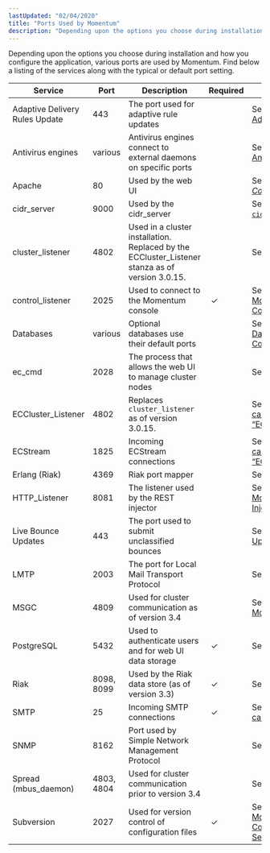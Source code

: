 ```yaml
---
lastUpdated: "02/04/2020"
title: "Ports Used by Momentum"
description: "Depending upon the options you choose during installation and how you configure the application various ports are used by Momentum Find below a listing of the services along with the typical or default port setting Table 1 1 Momentum ports Service Port Description Required Link Adaptive Delivery Rules Update 443..."
---
```


Depending upon the options you choose during installation and how you configure the application, various ports are used by Momentum. Find below a listing of the services along with the typical or default port setting.

<a name="idp208208"></a> 


| Service | Port | Description | Required | Link |
| --- | --- | --- | --- | --- |
| Adaptive Delivery Rules Update | 443 | The port used for adaptive rule updates |   | See [“adaptive – Adaptive Delivery”](/momentum/3/3-reference/3-reference-modules-adaptive) |
| Antivirus engines | various | Antivirus engines connect to external daemons on specific ports |   | See [“antivirus – Antivirus Modules”](/momentum/3/3-reference/3-reference-modules-antivirus) |
| Apache | 80 | Used by the web UI |   | See [*Using the Web Console*](/momentum/3/3-reference/web-3)  |
| cidr_server | 9000 | Used by the cidr_server |   | See [“The `cidr_server`”](/momentum/3/3-reference/3-reference-cluster-cidr-server) |
| cluster_listener | 4802 | Used in a cluster installation. Replaced by the ECCluster_Listener stanza as of version 3.0.15. |   | See [*Clustering*](/momentum/3/3-reference/3-reference-cluster) |
| control_listener | 2025 | Used to connect to the Momentum console |  ✓ | See [“The Momentum System Console”](/momentum/3/3-reference/operations-console) |
| Databases | various | Optional databases use their default ports |   | See [“ds_core – Datasource Query Core”](/momentum/3/3-reference/3-reference-modules-ds-core) |
| ec_cmd | 2028 | The process that allows the web UI to manage cluster nodes |   | See [ec_cmd](/momentum/3/3-reference/executable-ec-cmd) |
| ECCluster_Listener | 4802 | Replaces `cluster_listener` as of version 3.0.15. |   | See [the section called “ECCluster_Listener”](/momentum/3/3-reference/ecelerity-cluster-conf#ecelerity-cluster.conf.eccluster_listener) |
| ECStream | 1825 | Incoming ECStream connections |   | See [the section called “ECStream_Listener”](/momentum/3/3-reference/ecelerity-conf#ecelerity.conf.ecstream_listener) |
| Erlang (Riak) | 4369 | Riak port mapper |   | See [“Riak Ports”](/momentum/3/3-reference/operations-riak#operations.riak.ports) |
| HTTP_Listener | 8081 | The listener used by the REST injector |   | See "[The Momentum REST Injector](/momentum/3/3-rest)" |
| Live Bounce Updates | 443 | The port used to submit unclassified bounces |   | See [“Live Bounce Updates – Module”](/momentum/3/3-reference/3-reference-modules-live-bounce-updates) |
| LMTP | 2003 | The port for Local Mail Transport Protocol |   | See [lmtp_port](/momentum/3/3-reference/3-reference-conf-ref-lmtp-port) |
| MSGC | 4809 | Used for cluster communication as of version 3.4 |   | See [“msgc – Modules”](/momentum/3/3-reference/3-reference-modules-msgc) |
| PostgreSQL | 5432 | Used to authenticate users and for web UI data storage |  ✓ | See [“PostgreSQL”](/momentum/3/3-reference/operations-postgresql) |
| Riak | 8098, 8099 | Used by the Riak data store (as of version 3.3) |  ✓ | See [“Riak Ports”](/momentum/3/3-reference/operations-riak#operations.riak.ports) |
| SMTP | 25 | Incoming SMTP connections |  ✓ | See [the section called “Listeners”](/momentum/3/3-reference/ecelerity-conf#ecelerity.conf3.listeners) |
| SNMP | 8162 | Port used by Simple Network Management Protocol |   | See [SNMP](/momentum/3/3-reference/3-reference-conf-ref-snmp) |
| Spread (mbus_daemon) | 4803, 4804 | Used for cluster communication prior to version 3.4 |   | See [mbus.conf](/momentum/3/3-reference/mbus-conf) |
| Subversion | 2027 | Used for version control of configuration files |  ✓ | See [“The Momentum Configuration Server: ecconfigd”](/momentum/3/3-reference/conf-ecconfigd) |